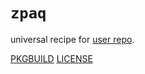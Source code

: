 # `zpaq`

universal recipe for [user repo](../themartiancompany/ur).

[PKGBUILD](PKGBUILD)
[LICENSE](COPYING)
